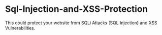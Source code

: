 # Sql-Injection-and-XSS-Protection
This could protect your website from SQLi Attacks (SQL Injection) and XSS Vulnerabilities.
